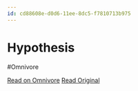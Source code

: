 ```yaml
---
id: cd88608e-d0d6-11ee-8dc5-f7810713b975
---
```


# Hypothesis
#Omnivore

[Read on Omnivore](https://omnivore.app/me/hypothesis-18dcc82eb41)
[Read Original](https://hypothes.is/a/JfONytDSEe6e4EPHlzrSUQ)


